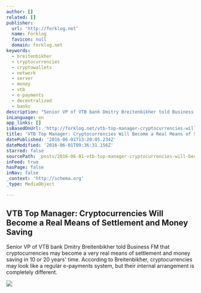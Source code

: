 ```yaml
---
author: []
related: []
publisher:
  url: 'http://forklog.net'
  name: Forklog
  favicon: null
  domain: forklog.net
keywords:
  - breitenbikher
  - cryptocurrencies
  - cryptowallets
  - network
  - server
  - money
  - vtb
  - e-payments
  - decentralized
  - banks
description: "Senior VP of VTB bank Dmitry Breitenbikher told Business FM that cryptocurrencies may become a very real means of settlement and money saving in 10 or 20 years' time. According to Breitenbikher, cryptocurrencies may look like a regular e-payments system, but their internal arrangement is completely different."
inLanguage: en
app_links: []
isBasedOnUrl: 'http://forklog.net/vtb-top-manager-cryptocurrencies-will-become-a-real-means-of-settlement-and-money-saving/'
title: 'VTB Top Manager: Cryptocurrencies Will Become a Real Means of Settlement and Money Saving'
datePublished: '2016-06-01T13:20:05.234Z'
dateModified: '2016-06-01T09:36:31.156Z'
starred: false
sourcePath: _posts/2016-06-01-vtb-top-manager-cryptocurrencies-will-become-a-real-means-o.md
inFeed: true
hasPage: false
inNav: false
_context: 'http://schema.org'
_type: MediaObject

---
```

<article style=""><h1>VTB Top Manager: Cryptocurrencies Will Become a Real Means of Settlement and Money Saving</h1><p>Senior VP of VTB bank Dmitry Breitenbikher told Business FM that cryptocurrencies may become a very real means of settlement and money saving in 10 or 20 years' time. According to Breitenbikher, cryptocurrencies may look like a regular e-payments system, but their internal arrangement is completely different.</p><img src="http://forklog.com/wp-content/uploads/breitenbicher_1.jpg" /></article>
